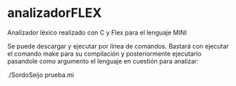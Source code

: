 # analizadorFLEX
Analizador léxico realizado con C y Flex para el lenguaje MINI

Se puede descargar y ejecutar por línea de comandos. Bastará con ejecutar el comando make para su compilación y posteriormente ejecutarlo pasandole como argumento
el lenguaje en cuestión para analizar:

./SordoSeijo prueba.mi
